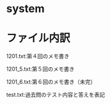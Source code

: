# system

# ファイル内訳

1201.txt:第４回のメモ書き

1201_5.txt:第５回のメモ書き

1201_6.txt:第６回のメモ書き（未完）

test.txt:過去問のテスト内容と答えを表記
